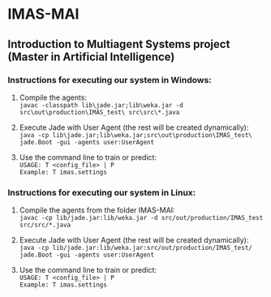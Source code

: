 # IMAS-MAI
## Introduction to Multiagent Systems project (Master in Artificial Intelligence)
### Instructions for executing our system in Windows:
1. Compile the agents:  
```javac -classpath lib\jade.jar;lib\weka.jar -d src\out\production\IMAS_test\ src\src\*.java```

2. Execute Jade with User Agent (the rest will be created dynamically):  
```java -cp lib\jade.jar;lib\weka.jar;src\out\production\IMAS_test\ jade.Boot -gui -agents user:UserAgent```

3. Use the command line to train or predict:  
```USAGE: T <config_file> | P```   
```Example: T imas.settings```


### Instructions for executing our system in Linux:
1. Compile the agents from the folder IMAS-MAI:  
```javac -cp lib/jade.jar:lib/weka.jar -d src/out/production/IMAS_test  src/src/*.java```

2. Execute Jade with User Agent (the rest will be created dynamically):  
```java -cp lib/jade.jar:lib/weka.jar:src/out/production/IMAS_test/ jade.Boot -gui -agents user:UserAgent```

3. Use the command line to train or predict:  
```USAGE: T <config_file> | P```   
```Example: T imas.settings```
